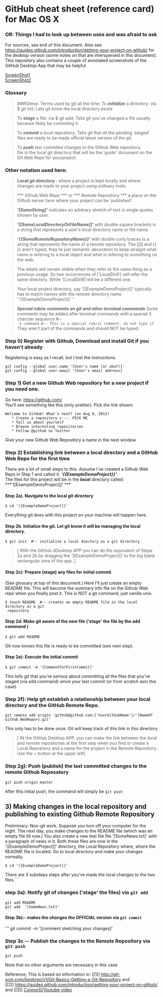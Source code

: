 # GitHub cheat sheet (reference card) for Mac OS X
### OR: Things I had to look up between uses and was afraid to ask
For sources, see end of this document.
Also see https://guides.github.com/introduction/getting-your-project-on-github/
for the desktop version (some notes on that are interspersed  in this document).
This repository also contains a couple of annotated screenshots of the GitHub Desktop App that may be helpful.

[ScreenShot1](https://github.com/tnearey/GitCheatSheetMac/blob/master/GitHub_DesktopApp_Mac_7Nov2014Page1.png)  
[ScreenShot2](https://github.com/tnearey/GitCheatSheetMac/blob/master/GitHub_DesktopApp_Mac_7Nov2014Page2.png)

### Glossary
> ###Gitese. Terms used by git all the time:
>To ***initialize*** a directory: via $ git init; Lets git know the local directory exists  


>To ***stage*** a file: via $ git add; Tells git you've changed a file usually because likely be commiting it.  


>To ***commit*** a local repository; Tells git that all the pending 'staged' files are ready to be made official latest version of the git.  


>To **push** last commited changes to the GIthub Web repository.  
>file in the local git directory that will be the 'guide' document on the Git Web Repo for yourproject.


### Other notation used here:
> ***Local git directory*** : where a project is kept locally and where changes are made to your project using ordinary tools


> *** Github Web Repo *** or *** Remote Repository *** a place on the Github server farm where your project can be 'published'.  


> ***'[SomeString]'*** indicates an arbitrary stretch of text in single quotes chosen by user.

> ***'[[SomeLocalDirectoryOrFileName]]'***  with double square brackets is a string that represents a  user's local directory name or file name.

> ***'{{SomeRemoteRepositoryName}}'***  with double curly braces is a string that represents the name of a remote repository. The [[]] and {{ }} aren't typed, they're just semantic decoration to keep straignt what name is refering to a local object and what is refering to something on the web.

> The labels will remain stable when they refer to the same thing as a previous usage. So two occurrences of ['LocalDirA'] will refer the same directory. While '[LocalDirB]'will be a different one.

> Your local project directory,  say '[[ExampleDemoProject]]' typically has to match names with the remote directory name ''{{ExampleDemoProject}}' '


>***Special rubric comments on git and other terminal commands*** Some comments may be added after terminal commands with a special 3 charcter sequence #--  
` $ command #-- This is a special rubric comment: do not type it`  
 They aren't part of the commands and should NOT  be typed.  



### Step 0) Register with Github, Download and install Git if you haven't already
Registering is easy as I recall, but I lost the instructions.
```
git config --global user.name '[User's name (or aka?)]'
git config --global user.email '[User's email address]
```

### Step 1) Get a new Github Web  repository for a new project if you need one.
Go here: https://github.com/  
You'll see something like this (only prettier). Pick the link shown:
 ```
 Welcome to GitHub! What's next? (on Aug 9, 2012)
    * Create a repository <---- PICK ME
    * Tell us about yourself
    * Browse interesting repositories
    * Follow @github on Twitter
```
Give your new Github Web Repository a name in the next window


### Step 2) Establishing link between a local directory  and a GitHub Web Repo for the first time
There are a lot of small steps to this. Assume I've created a Github Web Repo in Step 1 and called it. ***'{{ExampleDemoProject}}'***  
The files for this project will be in the ***local*** directory called:  ***'[[ExampleDemoProject]]' ***  

#### Step 2a).  Navigate to the local git directory ####

```
$ cd '[[ExampleDemoProject]]'  
```
Everything git does with this project on your machine will happen here.

#### Step 2b. Initialize the git. Let git know it will be managing the local directory.
```
$ git init  #-- initialize a local diectory as a git directory
```
>[ With the GitHub dDesktop APP you can do the equivalent of Steps 2a and 2b by dragging the '[[ExampleDemoProject]]' to the big blank rectangular area of the app. ]



#### Step 2c): Prepare (stage) any files for initial commit.
(See glossary at top of this document.)
Here I'll just create an empty README file. This will become the summary
info file on the Github Web repo when you finally post it.
This is NOT a git command, just vanilla unix.

```
$ touch README  #-- creates an empty README file in the local directory as a git
 repository
 ```

 #### Step 2d: Make git aware of the new file ('stage' the file by the add command )
 ```
$ git add README  
```
Git now knows this file is ready to be committed (see next step).

#### Step 2e): Execute the initial commit
```
$ git commit -m '[CommentForFirstCommit]'  
```
This tells git that you're serious about committing all the files that
you've staged (via add command) since your last commit (or from scratch asin this case).




### Step 2f): Help git establish a relationship between your local directory and the GitHub Remote Repo.
```
git remote add origin 'github@github.com:['UserGithubName']/'[NameOf Github WebRepo>].git'
```
This only has to be done once. Git will keep track of this link in this directory

> [ IN the GitHub Desktop APP, you can make the link between the local and remote repositories at the first step when you find or create a Local Repository and a name for the project in the Remote Repository. Use the + button at the upper left]


### Step 2g): Push (publish) the last committed changes to the remote Github Reposatory
```
git push origin master
```
After this initial push, the command will simply be `git push`





## 3) Making changes in the local repository and publishing to existing Github Remote Repository

Preliminary: Non-git work. Suppose you turn off your computer for the night. The next day,  you make changes to the README file (which was an empty file till now.)
You also create a new test file  file '[SomeNews.txt]' with a paragraph of news in it.
Both these files are now in the   '[[ExampleDemoProject]]' directory, the Local Repository where, where the README file is located.
Go to local directory and make your changes normally.



```
$ cd '[[ExampleDemoProject]]'
```

There are 3 substeps steps after you've made the local changes to the two files.```


### step 3a): Notify git of changes ('stage' the files) via `git add`
```
git add README
git add  '[SomeNews.txt]'
```


#### Step 3b):- makes the changes the OFFICIAL version via `git commit`
'''
git commit -m '[comment sketching your changes]'


### Step 3c -- Publish the changes to the Remote Repository via `git push`
```
git push
```
Note that no other arguments are necessary in this case



Reference; This is based on information in:
[[1]] http://git-scm.com/book/en/v1/Git-Basics-Getting-a-Git-Repository
and  
[[2]] https://guides.github.com/introduction/getting-your-project-on-github/
and [[3]]
[ConnorD/Youtube video](http://www.google.ca/url?sa=t&rct=j&q=&esrc=s&source=web&cd=5&cad=rja&uact=8&ved=0CDQQtwIwBA&url=http%3A%2F%2Fwww.youtube.com%2Fwatch%3Fv%3DTPY8UwlTIc0&ei=TvtcVJWzFoW3yQTehIDYCQ&usg=AFQjCNEwXnVBg5ZrHl4oPcfkPGvyPieyTw&bvm=bv.79184187,d.aWw)
